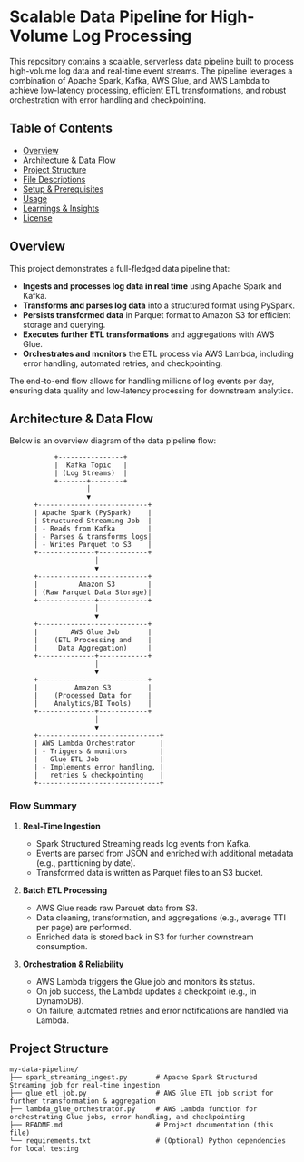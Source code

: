 # Scalable Data Pipeline for High-Volume Log Processing

This repository contains a scalable, serverless data pipeline built to process high-volume log data and real-time event streams. The pipeline leverages a combination of Apache Spark, Kafka, AWS Glue, and AWS Lambda to achieve low-latency processing, efficient ETL transformations, and robust orchestration with error handling and checkpointing.

## Table of Contents
- [Overview](#overview)
- [Architecture & Data Flow](#architecture--data-flow)
- [Project Structure](#project-structure)
- [File Descriptions](#file-descriptions)
- [Setup & Prerequisites](#setup--prerequisites)
- [Usage](#usage)
- [Learnings & Insights](#learnings--insights)
- [License](#license)

## Overview

This project demonstrates a full-fledged data pipeline that:

- **Ingests and processes log data in real time** using Apache Spark and Kafka.
- **Transforms and parses log data** into a structured format using PySpark.
- **Persists transformed data** in Parquet format to Amazon S3 for efficient storage and querying.
- **Executes further ETL transformations** and aggregations with AWS Glue.
- **Orchestrates and monitors** the ETL process via AWS Lambda, including error handling, automated retries, and checkpointing.

The end-to-end flow allows for handling millions of log events per day, ensuring data quality and low-latency processing for downstream analytics.

## Architecture & Data Flow

Below is an overview diagram of the data pipeline flow:

               +----------------+
               |  Kafka Topic   |
               | (Log Streams)  |
               +-------+--------+
                       │
                       ▼
          +---------------------------+
          | Apache Spark (PySpark)    |
          | Structured Streaming Job  |
          | - Reads from Kafka        |
          | - Parses & transforms logs|
          | - Writes Parquet to S3    |
          +--------------+------------+
                         │
                         ▼
          +---------------------------+
          |          Amazon S3        |
          | (Raw Parquet Data Storage)|
          +--------------+------------+
                         │
                         ▼
          +---------------------------+
          |        AWS Glue Job       |
          |    (ETL Processing and    |
          |     Data Aggregation)     |
          +--------------+------------+
                         │
                         ▼
          +---------------------------+
          |         Amazon S3         |
          |    (Processed Data for    |
          |    Analytics/BI Tools)    |
          +--------------+------------+
                         │
                         ▼
          +------------------------------+
          | AWS Lambda Orchestrator      |
          | - Triggers & monitors        |
          |   Glue ETL Job               |
          | - Implements error handling, |
          |   retries & checkpointing    |
          +------------------------------+


### Flow Summary

1. **Real-Time Ingestion**  
   - Spark Structured Streaming reads log events from Kafka.
   - Events are parsed from JSON and enriched with additional metadata (e.g., partitioning by date).
   - Transformed data is written as Parquet files to an S3 bucket.

2. **Batch ETL Processing**  
   - AWS Glue reads raw Parquet data from S3.
   - Data cleaning, transformation, and aggregations (e.g., average TTI per page) are performed.
   - Enriched data is stored back in S3 for further downstream consumption.

3. **Orchestration & Reliability**  
   - AWS Lambda triggers the Glue job and monitors its status.
   - On job success, the Lambda updates a checkpoint (e.g., in DynamoDB).
   - On failure, automated retries and error notifications are handled via Lambda.

## Project Structure

```plaintext
my-data-pipeline/
├── spark_streaming_ingest.py       # Apache Spark Structured Streaming job for real-time ingestion
├── glue_etl_job.py                 # AWS Glue ETL job script for further transformation & aggregation
├── lambda_glue_orchestrator.py     # AWS Lambda function for orchestrating Glue jobs, error handling, and checkpointing
├── README.md                       # Project documentation (this file)
└── requirements.txt                # (Optional) Python dependencies for local testing
